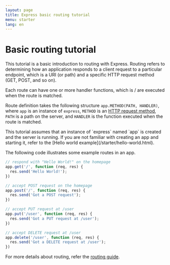 ```yaml
---
layout: page
title: Express basic routing tutorial
menu: starter
lang: en
---
```


# Basic routing tutorial

This tutorial is a basic introduction to routing with Express. Routing refers to determining how an application responds to a client request to a particular endpoint, which is a URI (or path) and a specific HTTP request method (GET, POST, and so on).

Each route can have one or more handler functions, which is / are executed when the route is matched. 

Route definition takes the following structure `app.METHOD(PATH, HANDLER)`, where `app` is an instance of `express`, `METHOD` is an [HTTP request method](http://en.wikipedia.org/wiki/Hypertext_Transfer_Protocol), `PATH` is a path on the server, and `HANDLER` is the function executed when the route is matched.

<div class="doc-box doc-notice" markdown="1">
This tutorial assumes that an instance of `express` named `app` is created and the server is running. If you are not familiar with creating an app and starting it, refer to the [Hello world example](/starter/hello-world.html).
</div>

The following code illustrates some example routes in an app.

~~~js
// respond with "Hello World!" on the homepage
app.get('/', function (req, res) {
  res.send('Hello World!');
})

// accept POST request on the homepage
app.post('/', function (req, res) {
  res.send('Got a POST request');
})

// accept PUT request at /user
app.put('/user', function (req, res) {
  res.send('Got a PUT request at /user');
})

// accept DELETE request at /user
app.delete('/user', function (req, res) {
  res.send('Got a DELETE request at /user');
})
~~~

For more details about routing, refer the [routing guide](/guide/routing.html).
